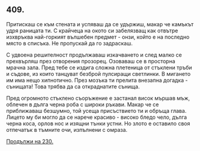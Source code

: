 ## 409.

Притискаш се към стената и успяваш да се удържиш, макар че
камъкът удря раницата ти. С крайчеца на окото си забелязващ как
отвътре изхвръква най-горкият вълшебен предмет - онзи, който е на
последно място в списъка. Не пропускай да го задраскаш.

С удвоена решителност продължаваш изкачването и след малко се
прехвърляш през отворения прозорец. Озоваваш се в просторна
мрачна зала. Пред тебе се издига сложна плетеница от стъклени
тръби и съдове, из които танцуват безброй пулсиращи светлинки. В
мигането им има нещо хипнотично. През мозъка ти прелита внезапна
догадка - сънищата! Това трябва да са откраднатите сънища.

Пред огромното стъклено съоръжение е застанал висок мършав
мъж, облечен в дълга черна роба с широки ръкави. Макар че се
приближаваш безшумно, той усеща присъствието ти и обръща глава.
Лицето му би могло да се нарече красиво - високо бледо чело, дълга
черна коса, орлов нос и изящни тънки устни. Но злото е оставило своя
отпечатък в тъмните очи, изпълнени с омраза.

[Продължи на 230.](./230)
